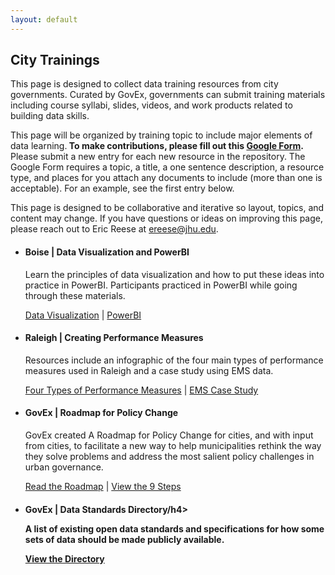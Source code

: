 ```yaml
---
layout: default
---
```


## <span class="glyphicon glyphicon-user"></span> City Trainings
This page is designed to collect data training resources from city governments. Curated by GovEx, governments can submit training materials including course syllabi, slides, videos, and work products related to building data skills. 

This page will be organized by training topic to include major elements of data learning.<b> To make contributions, please fill out this <a href="https://goo.gl/forms/LrBey5hhyR2Gqx7z2" target="_blank">Google Form</a>.</b> Please submit a new entry for each new resource in the repository. The Google Form requires a topic, a title, a one sentence description, a resource type, and places for you attach any documents to include (more than one is acceptable). For an example, see the first entry below.

This page is designed to be collaborative and iterative so layout, topics, and content may change. If you have questions or ideas on improving this page, please reach out to Eric Reese at <a href="mailto:ereese@jhu.edu">ereese@jhu.edu</a>.

<ul class="list-group">
    <li class="list-group-item">
    <h4>Boise | Data Visualization and PowerBI</h4>
    <p>Learn the principles of data visualization and how to put these ideas into practice in PowerBI. Participants practiced in PowerBI while going through these materials.</p>
      <a href="Data Visualization Training FINAL_share.pdf" target="_blank">Data Visualization</a> |
      <a href="PowerBI Training FINAL_share.pdf" target="_blank">PowerBI</a>
  </li>
  <li class="list-group-item">
    <h4>Raleigh | Creating Performance Measures</h4>
    <p>Resources include an infographic of the four main types of performance measures used in Raleigh and a case study using EMS data.</p>
      <a href="4 types of performance measures - Rafael Baptista.pdf" target="_blank">Four Types of Performance Measures</a> |
      <a href="EMS Case Study-Rafael Baptista.docx?raw=true" target="_blank">EMS Case Study</a>
  </li>
  <li class="list-group-item">
    <h4>GovEx | Roadmap for Policy Change</h4>
    <p>GovEx created A Roadmap for Policy Change for cities, and with input from cities, to facilitate a new way to help municipalities rethink the way they solve problems and address the most salient policy challenges in urban governance.</p>
      <a href="https://govex.jhu.edu/wiki/a-roadmap-for-policy-change/" target="_blank">Read the Roadmap</a> |
      <a href="https://govex.jhu.edu/wp-content/uploads/2018/05/City_roadmap_FINAL_web.jpg" target="_blank">View the 9 Steps</a>
  </li>
      <li class="list-group-item">
    <h4>GovEx | Data Standards Directory/h4>
    <p>A list of existing open data standards and specifications for how some sets of data should be made publicly available.</p>
      <a href="http://datastandards.directory/" target="_blank">View the Directory</a>
     </li>
</ul>

